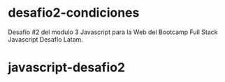 # desafio2-condiciones
Desafío #2 del modulo 3 Javascript para la Web del Bootcamp Full Stack Javascript Desafío Latam.
# javascript-desafio2
